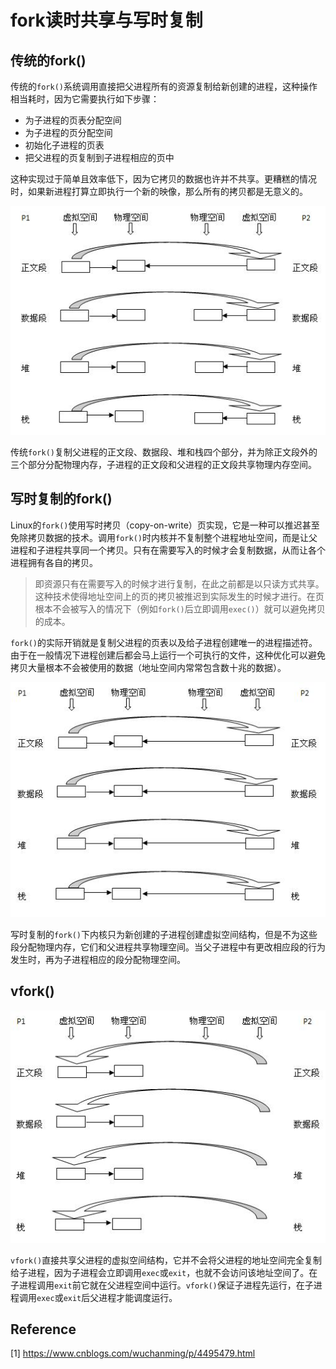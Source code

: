 # fork读时共享与写时复制

## 传统的fork()

传统的`fork()`系统调用直接把父进程所有的资源复制给新创建的进程，这种操作相当耗时，因为它需要执行如下步骤：

* 为子进程的页表分配空间
* 为子进程的页分配空间
* 初始化子进程的页表
* 把父进程的页复制到子进程相应的页中

这种实现过于简单且效率低下，因为它拷贝的数据也许并不共享。更糟糕的情况时，如果新进程打算立即执行一个新的映像，那么所有的拷贝都是无意义的。

![img](image/2012072019525880.jpg)

传统`fork()`复制父进程的正文段、数据段、堆和栈四个部分，并为除正文段外的三个部分分配物理内存，子进程的正文段和父进程的正文段共享物理内存空间。

## 写时复制的fork()

Linux的`fork()`使用写时拷贝（copy-on-write）页实现，它是一种可以推迟甚至免除拷贝数据的技术。调用`fork()`时内核并不复制整个进程地址空间，而是让父进程和子进程共享同一个拷贝。只有在需要写入的时候才会复制数据，从而让各个进程拥有各自的拷贝。

> 即资源只有在需要写入的时候才进行复制，在此之前都是以只读方式共享。这种技术使得地址空间上的页的拷贝被推迟到实际发生的时候才进行。在页根本不会被写入的情况下（例如`fork()`后立即调用`exec()`）就可以避免拷贝的成本。

`fork()`的实际开销就是复制父进程的页表以及给子进程创建唯一的进程描述符。由于在一般情况下进程创建后都会马上运行一个可执行的文件，这种优化可以避免拷贝大量根本不会被使用的数据（地址空间内常常包含数十兆的数据）。

![img](image/2012072020252592.jpg)

写时复制的`fork()`下内核只为新创建的子进程创建虚拟空间结构，但是不为这些段分配物理内存，它们和父进程共享物理空间。当父子进程中有更改相应段的行为发生时，再为子进程相应的段分配物理空间。

## vfork()

![img](image/2012072020020166.jpg)

`vfork()`直接共享父进程的虚拟空间结构，它并不会将父进程的地址空间完全复制给子进程，因为子进程会立即调用`exec`或`exit`，也就不会访问该地址空间了。在子进程调用`exit`前它就在父进程空间中运行。`vfork()`保证子进程先运行，在子进程调用`exec`或`exit`后父进程才能调度运行。

## Reference

[1] <https://www.cnblogs.com/wuchanming/p/4495479.html>
